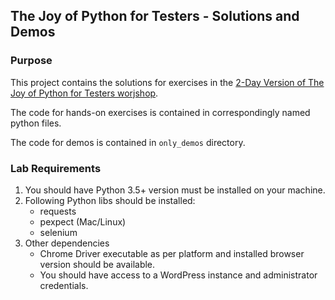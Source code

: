 ## The Joy of Python for Testers - Solutions and Demos

### Purpose
This project contains the solutions for exercises in the [2-Day Version of The Joy of Python for Testers worjshop](../JoPT-2Day-Live).

The code for hands-on exercises is contained in correspondingly named python files.

The code for demos is contained in `only_demos` directory.

### Lab Requirements
1. You should have Python 3.5+ version must be installed on your machine.
2. Following Python libs should be installed:
    * requests
    * pexpect (Mac/Linux)
    * selenium
3. Other dependencies
    - Chrome Driver executable as per platform and installed browser version should be available.
    - You should have access to a WordPress instance and administrator credentials.
